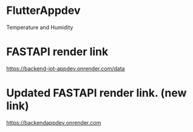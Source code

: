 # FlutterAppdev
Temperature and Humidity

# FASTAPI render link
https://backend-iot-appdev.onrender.com/data

# Updated FASTAPI render link. (new link)
https://backendappdev.onrender.com

